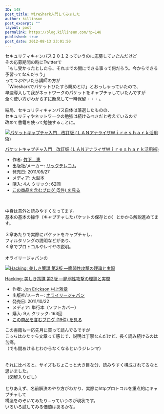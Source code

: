 ```yaml
---
ID: 148
post_title: WireShark入門してみました
author: killinsun
post_excerpt: ""
layout: post
permalink: https://blog.killinsun.com/?p=148
published: true
post_date: 2012-08-13 23:01:50
---
```

<div class="section">
<p>セキュリティキャンパス２０１２っていうのに応募していたんだけど<br>その応募期間の時にTwitterで<br>「もし受かったとしたら、それまでの間にできる事って何だろう。今からできる予習ってなんだろう」<br>ってつぶやいたら講師の方が<br>「Wiresharkでパケットひたすら眺めとけ」とおっしゃっていたので、<br>早速導入して我がネットワークのパケットをキャプチャしていたんですが<br>全く使い方がわからずに断念して一時保留・・・。<br><br>結局、セキュリティキャンパス自体は落選したものの、<br>セキュリティやネットワークの勉強は続けるべきだと考えているので<br>改めて書籍を使って勉強することに。</p>
<div class="hatena-asin-detail">
<a href="http://www.amazon.co.jp/dp/4897978750/?tag=hatena_st1-22&ascsubtag=d-1ajs09"><img src="https://images-fe.ssl-images-amazon.com/images/I/513SNbjYFgL._SL160_.jpg" class="hatena-asin-detail-image" alt="パケットキャプチャ入門　改訂版 (ＬＡＮアナライザＷｉｒｅｓｈａｒｋ活用術)" title="パケットキャプチャ入門　改訂版 (ＬＡＮアナライザＷｉｒｅｓｈａｒｋ活用術)"></a>
<div class="hatena-asin-detail-info">
<p class="hatena-asin-detail-title"><a href="http://www.amazon.co.jp/dp/4897978750/?tag=hatena_st1-22&ascsubtag=d-1ajs09">パケットキャプチャ入門　改訂版 (ＬＡＮアナライザＷｉｒｅｓｈａｒｋ活用術)</a></p>
<ul>
<li><span class="hatena-asin-detail-label">作者:</span> <a href="http://d.hatena.ne.jp/keyword/%C3%DD%B2%BC%A1%A1%B7%C3" class="keyword">竹下　恵</a></li>
<li><span class="hatena-asin-detail-label">出版社/メーカー:</span> <a href="http://d.hatena.ne.jp/keyword/%A5%EA%A5%C3%A5%AF%A5%C6%A5%EC%A5%B3%A5%E0" class="keyword">リックテレコム</a></li>
<li><span class="hatena-asin-detail-label">発売日:</span> 2011/05/27</li>
<li><span class="hatena-asin-detail-label">メディア:</span> 大型本</li>
<li><span class="hatena-asin-detail-label">購入</span>: 4人 <span class="hatena-asin-detail-label">クリック</span>: 62回</li>
<li><a href="http://d.hatena.ne.jp/asin/4897978750" target="_blank">この商品を含むブログ (5件) を見る</a></li>
</ul>
</div>
<div class="hatena-asin-detail-foot"></div>
</div>
<p><br><br>中身は意外と読みやすくなってます。<br>基本の基本の操作（キャプチャしたパケットの保存とか）とかから解説進めてます。<br><br>３章あたりで実際にパケットをキャプチャし、<br>フィルタリングの説明などがあり、<br>４章でプロトコルやレイヤの説明。<br><br>オライリージャパンの</p>
<div class="hatena-asin-detail">
<a href="http://www.amazon.co.jp/dp/4873115140/?tag=hatena_st1-22&ascsubtag=d-1ajs09"><img src="https://images-fe.ssl-images-amazon.com/images/I/519jXXwi5cL._SL160_.jpg" class="hatena-asin-detail-image" alt="Hacking: 美しき策謀 第2版 ―脆弱性攻撃の理論と実際" title="Hacking: 美しき策謀 第2版 ―脆弱性攻撃の理論と実際"></a>
<div class="hatena-asin-detail-info">
<p class="hatena-asin-detail-title"><a href="http://www.amazon.co.jp/dp/4873115140/?tag=hatena_st1-22&ascsubtag=d-1ajs09">Hacking: 美しき策謀 第2版 ―脆弱性攻撃の理論と実際</a></p>
<ul>
<li><span class="hatena-asin-detail-label">作者:</span> <a href="http://d.hatena.ne.jp/keyword/Jon%20Erickson" class="keyword">Jon Erickson</a>,<a href="http://d.hatena.ne.jp/keyword/%C2%BC%BE%E5%B2%ED%BE%CF" class="keyword">村上雅章</a></li>
<li><span class="hatena-asin-detail-label">出版社/メーカー:</span> <a href="http://d.hatena.ne.jp/keyword/%A5%AA%A5%E9%A5%A4%A5%EA%A1%BC%A5%B8%A5%E3%A5%D1%A5%F3" class="keyword">オライリージャパン</a></li>
<li><span class="hatena-asin-detail-label">発売日:</span> 2011/10/22</li>
<li><span class="hatena-asin-detail-label">メディア:</span> 単行本（ソフトカバー）</li>
<li><span class="hatena-asin-detail-label">購入</span>: 9人 <span class="hatena-asin-detail-label">クリック</span>: 163回</li>
<li><a href="http://d.hatena.ne.jp/asin/4873115140" target="_blank">この商品を含むブログ (19件) を見る</a></li>
</ul>
</div>
<div class="hatena-asin-detail-foot"></div>
</div>
<p>この書籍も一応先月に買って読んでるですが<br>こっちはひたすら文章って感じで、説明は丁寧なんだけど、長く読み続けるのは苦痛。<br>（でも間あけるとわからなくなるというジレンマ）<br><br><br>それに比べると、サイズもちょこっと大き目な分、読みやすく構成されてるなと思いました。<br>（図解入りだし）<br><br>とりあえず、名前解決のやり方がわかり、実際にhttpプロトコルを重点的にキャプチャして<br>構造をのぞいてみたり…っていうのが現状です。<br>いろいろ試してみる価値はあるかな。</p>
</div>